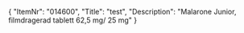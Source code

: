 {
  "ItemNr": "014600",
  "Title": "test",
  "Description": "Malarone Junior, filmdragerad tablett 62,5 mg/ 25 mg"
}